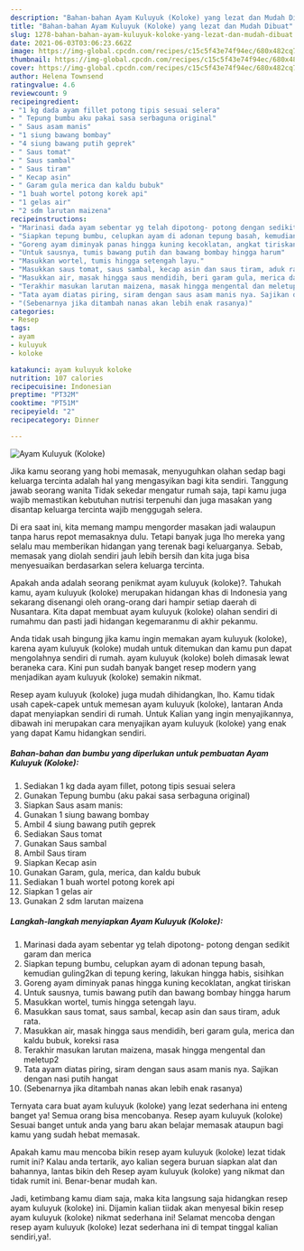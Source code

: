 ```yaml
---
description: "Bahan-bahan Ayam Kuluyuk (Koloke) yang lezat dan Mudah Dibuat"
title: "Bahan-bahan Ayam Kuluyuk (Koloke) yang lezat dan Mudah Dibuat"
slug: 1278-bahan-bahan-ayam-kuluyuk-koloke-yang-lezat-dan-mudah-dibuat
date: 2021-06-03T03:06:23.662Z
image: https://img-global.cpcdn.com/recipes/c15c5f43e74f94ec/680x482cq70/ayam-kuluyuk-koloke-foto-resep-utama.jpg
thumbnail: https://img-global.cpcdn.com/recipes/c15c5f43e74f94ec/680x482cq70/ayam-kuluyuk-koloke-foto-resep-utama.jpg
cover: https://img-global.cpcdn.com/recipes/c15c5f43e74f94ec/680x482cq70/ayam-kuluyuk-koloke-foto-resep-utama.jpg
author: Helena Townsend
ratingvalue: 4.6
reviewcount: 9
recipeingredient:
- "1 kg dada ayam fillet potong tipis sesuai selera"
- " Tepung bumbu aku pakai sasa serbaguna original"
- " Saus asam manis"
- "1 siung bawang bombay"
- "4 siung bawang putih geprek"
- " Saus tomat"
- " Saus sambal"
- " Saus tiram"
- " Kecap asin"
- " Garam gula merica dan kaldu bubuk"
- "1 buah wortel potong korek api"
- "1 gelas air"
- "2 sdm larutan maizena"
recipeinstructions:
- "Marinasi dada ayam sebentar yg telah dipotong- potong dengan sedikit garam dan merica"
- "Siapkan tepung bumbu, celupkan ayam di adonan tepung basah, kemudian guling2kan di tepung kering, lakukan hingga habis, sisihkan"
- "Goreng ayam diminyak panas hingga kuning kecoklatan, angkat tiriskan"
- "Untuk sausnya, tumis bawang putih dan bawang bombay hingga harum"
- "Masukkan wortel, tumis hingga setengah layu."
- "Masukkan saus tomat, saus sambal, kecap asin dan saus tiram, aduk rata."
- "Masukkan air, masak hingga saus mendidih, beri garam gula, merica dan kaldu bubuk, koreksi rasa"
- "Terakhir masukan larutan maizena, masak hingga mengental dan meletup2"
- "Tata ayam diatas piring, siram dengan saus asam manis nya. Sajikan dengan nasi putih hangat"
- "(Sebenarnya jika ditambah nanas akan lebih enak rasanya)"
categories:
- Resep
tags:
- ayam
- kuluyuk
- koloke

katakunci: ayam kuluyuk koloke 
nutrition: 107 calories
recipecuisine: Indonesian
preptime: "PT32M"
cooktime: "PT51M"
recipeyield: "2"
recipecategory: Dinner

---
```



![Ayam Kuluyuk (Koloke)](https://img-global.cpcdn.com/recipes/c15c5f43e74f94ec/680x482cq70/ayam-kuluyuk-koloke-foto-resep-utama.jpg)

Jika kamu seorang yang hobi memasak, menyuguhkan olahan sedap bagi keluarga tercinta adalah hal yang mengasyikan bagi kita sendiri. Tanggung jawab seorang  wanita Tidak sekedar mengatur rumah saja, tapi kamu juga wajib memastikan kebutuhan nutrisi terpenuhi dan juga masakan yang disantap keluarga tercinta wajib menggugah selera.

Di era  saat ini, kita memang mampu mengorder masakan jadi walaupun tanpa harus repot memasaknya dulu. Tetapi banyak juga lho mereka yang selalu mau memberikan hidangan yang terenak bagi keluarganya. Sebab, memasak yang diolah sendiri jauh lebih bersih dan kita juga bisa menyesuaikan berdasarkan selera keluarga tercinta. 



Apakah anda adalah seorang penikmat ayam kuluyuk (koloke)?. Tahukah kamu, ayam kuluyuk (koloke) merupakan hidangan khas di Indonesia yang sekarang disenangi oleh orang-orang dari hampir setiap daerah di Nusantara. Kita dapat membuat ayam kuluyuk (koloke) olahan sendiri di rumahmu dan pasti jadi hidangan kegemaranmu di akhir pekanmu.

Anda tidak usah bingung jika kamu ingin memakan ayam kuluyuk (koloke), karena ayam kuluyuk (koloke) mudah untuk ditemukan dan kamu pun dapat mengolahnya sendiri di rumah. ayam kuluyuk (koloke) boleh dimasak lewat beraneka cara. Kini pun sudah banyak banget resep modern yang menjadikan ayam kuluyuk (koloke) semakin nikmat.

Resep ayam kuluyuk (koloke) juga mudah dihidangkan, lho. Kamu tidak usah capek-capek untuk memesan ayam kuluyuk (koloke), lantaran Anda dapat menyiapkan sendiri di rumah. Untuk Kalian yang ingin menyajikannya, dibawah ini merupakan cara menyajikan ayam kuluyuk (koloke) yang enak yang dapat Kamu hidangkan sendiri.

<!--inarticleads1-->

##### Bahan-bahan dan bumbu yang diperlukan untuk pembuatan Ayam Kuluyuk (Koloke):

1. Sediakan 1 kg dada ayam fillet, potong tipis sesuai selera
1. Gunakan  Tepung bumbu (aku pakai sasa serbaguna original)
1. Siapkan  Saus asam manis:
1. Gunakan 1 siung bawang bombay
1. Ambil 4 siung bawang putih geprek
1. Sediakan  Saus tomat
1. Gunakan  Saus sambal
1. Ambil  Saus tiram
1. Siapkan  Kecap asin
1. Gunakan  Garam, gula, merica, dan kaldu bubuk
1. Sediakan 1 buah wortel potong korek api
1. Siapkan 1 gelas air
1. Gunakan 2 sdm larutan maizena




<!--inarticleads2-->

##### Langkah-langkah menyiapkan Ayam Kuluyuk (Koloke):

1. Marinasi dada ayam sebentar yg telah dipotong- potong dengan sedikit garam dan merica
1. Siapkan tepung bumbu, celupkan ayam di adonan tepung basah, kemudian guling2kan di tepung kering, lakukan hingga habis, sisihkan
1. Goreng ayam diminyak panas hingga kuning kecoklatan, angkat tiriskan
1. Untuk sausnya, tumis bawang putih dan bawang bombay hingga harum
1. Masukkan wortel, tumis hingga setengah layu.
1. Masukkan saus tomat, saus sambal, kecap asin dan saus tiram, aduk rata.
1. Masukkan air, masak hingga saus mendidih, beri garam gula, merica dan kaldu bubuk, koreksi rasa
1. Terakhir masukan larutan maizena, masak hingga mengental dan meletup2
1. Tata ayam diatas piring, siram dengan saus asam manis nya. Sajikan dengan nasi putih hangat
1. (Sebenarnya jika ditambah nanas akan lebih enak rasanya)




Ternyata cara buat ayam kuluyuk (koloke) yang lezat sederhana ini enteng banget ya! Semua orang bisa mencobanya. Resep ayam kuluyuk (koloke) Sesuai banget untuk anda yang baru akan belajar memasak ataupun bagi kamu yang sudah hebat memasak.

Apakah kamu mau mencoba bikin resep ayam kuluyuk (koloke) lezat tidak rumit ini? Kalau anda tertarik, ayo kalian segera buruan siapkan alat dan bahannya, lantas bikin deh Resep ayam kuluyuk (koloke) yang nikmat dan tidak rumit ini. Benar-benar mudah kan. 

Jadi, ketimbang kamu diam saja, maka kita langsung saja hidangkan resep ayam kuluyuk (koloke) ini. Dijamin kalian tiidak akan menyesal bikin resep ayam kuluyuk (koloke) nikmat sederhana ini! Selamat mencoba dengan resep ayam kuluyuk (koloke) lezat sederhana ini di tempat tinggal kalian sendiri,ya!.

